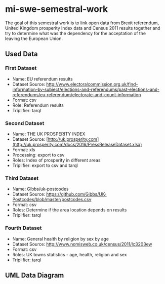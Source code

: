 [//]: # (This text is written in mark down markup language. You can read it on https://github.com/janprasil/mi-swe-semestral-work.)

# mi-swe-semestral-work

The goal of this semestral work is to link open data from Brexit referendum, United Kingdom prosperity index data and Census 2011 results together and try to determine what was the dependency for the acceptation of the leaving the European Union.

## Used Data

### First Dataset

* Name: EU referendum results
* Dataset Source: http://www.electoralcommission.org.uk/find-information-by-subject/elections-and-referendums/past-elections-and-referendums/eu-referendum/electorate-and-count-information
* Format: csv
* Role: Referendum results
* Triplifier: tarql

### Second Dataset

* Name: THE UK PROSPERITY INDEX
* Dataset Source: [http://uk.prosperity.com](http://uk.prosperity.com/docs/2016/PressReleaseDataset.xlsx)
* Format: xls
* Processing: export to csv
* Roles: Index of prosperity in different areas
* Triplifier: export to csv and tarql

### Third Dataset

* Name: Gibbs/uk-postcodes
* Dataset Source: https://github.com/Gibbs/UK-Postcodes/blob/master/postcodes.csv
* Format: csv
* Roles: Determine if the area location depends on results
* Triplifier: tarql

### Fourth Dataset

* Name: General health by religion by sex by age
* Dataset Source: http://www.nomisweb.co.uk/census/2011/lc3203ew
* Format: csv
* Roles: UK towns statistics - age, health, religion and sex
* Triplifier: tarql

## UML Data Diagram

